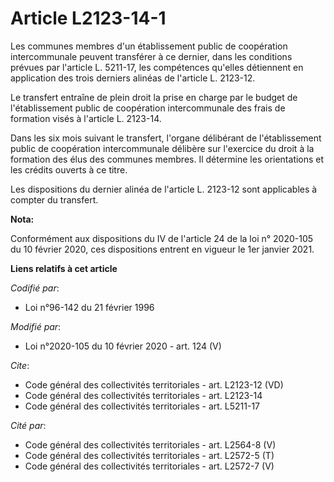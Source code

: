 # Article L2123-14-1

Les communes membres d'un établissement public de coopération intercommunale peuvent transférer à ce dernier, dans les
conditions prévues par l'article L. 5211-17, les compétences qu'elles détiennent en application des trois derniers alinéas de
l'article L. 2123-12.

Le transfert entraîne de plein droit la prise en charge par le budget de l'établissement public de coopération intercommunale
des frais de formation visés à l'article L. 2123-14.

Dans les six mois suivant le transfert, l'organe délibérant de l'établissement public de coopération intercommunale délibère
sur l'exercice du droit à la formation des élus des communes membres. Il détermine les orientations et les crédits ouverts à
ce titre.

Les dispositions du dernier alinéa de l'article L. 2123-12 sont applicables à compter du transfert.

**Nota:**

Conformément aux dispositions du IV de l'article 24 de la loi n° 2020-105 du 10 février 2020, ces dispositions entrent en
vigueur le 1er janvier 2021.

**Liens relatifs à cet article**

_Codifié par_:

  - Loi n°96-142 du 21 février 1996

_Modifié par_:

  - Loi n°2020-105 du 10 février 2020 - art. 124 (V)

_Cite_:

  - Code général des collectivités territoriales - art. L2123-12 (VD)
  - Code général des collectivités territoriales - art. L2123-14
  - Code général des collectivités territoriales - art. L5211-17

_Cité par_:

  - Code général des collectivités territoriales - art. L2564-8 (V)
  - Code général des collectivités territoriales - art. L2572-5 (T)
  - Code général des collectivités territoriales - art. L2572-7 (V)
